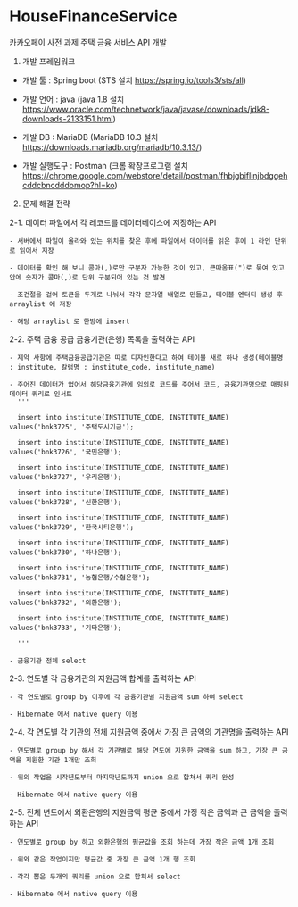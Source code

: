 # HouseFinanceService
카카오페이 사전 과제 주택 금융 서비스 API 개발

1. 개발 프레임워크 

- 개발 툴 : Spring boot (STS 설치 https://spring.io/tools3/sts/all)

- 개발 언어 : java (java 1.8 설치 https://www.oracle.com/technetwork/java/javase/downloads/jdk8-downloads-2133151.html)

- 개발 DB : MariaDB (MariaDB 10.3 설치 https://downloads.mariadb.org/mariadb/10.3.13/)

- 개발 실행도구 : Postman (크롬 확장프로그램 설치 https://chrome.google.com/webstore/detail/postman/fhbjgbiflinjbdggehcddcbncdddomop?hl=ko)

2. 문제 해결 전략

  2-1. 데이터 파일에서 각 레코드를 데이터베이스에 저장하는 API 

    - 서버에서 파일이 올라와 있는 위치를 찾은 후에 파일에서 데이터를 읽은 후에 1 라인 단위로 읽어서 저장
  
    - 데이터를 확인 해 보니 콤마(,)로만 구분자 가능한 것이 있고, 큰따옴표(")로 묶여 있고 안에 숫자가 콤마(,)로 단위 구분되어 있는 것 발견
  
    - 조건절을 걸어 토큰을 두개로 나눠서 각각 문자열 배열로 만들고, 테이블 엔터티 생성 후 arraylist 에 저장
  
    - 해당 arraylist 로 한방에 insert
    
  2-2. 주택 금융 공급 금융기관(은행) 목록을 출력하는 API

    - 제약 사항에 주택금융공급기관은 따로 디자인한다고 하여 테이블 새로 하나 생성(테이블명 : institute, 칼럼명 : institute_code, institute_name)
    
    - 주어진 데이터가 없어서 해당금융기관에 임의로 코드를 주어서 코드, 금융기관명으로 매핑된 데이터 쿼리로 인서트
      '''
      
      insert into institute(INSTITUTE_CODE, INSTITUTE_NAME) values('bnk3725', '주택도시기금');
      
      insert into institute(INSTITUTE_CODE, INSTITUTE_NAME) values('bnk3726', '국민은행');
      
      insert into institute(INSTITUTE_CODE, INSTITUTE_NAME) values('bnk3727', '우리은행');
      
      insert into institute(INSTITUTE_CODE, INSTITUTE_NAME) values('bnk3728', '신한은행');
      
      insert into institute(INSTITUTE_CODE, INSTITUTE_NAME) values('bnk3729', '한국시티은행');
      
      insert into institute(INSTITUTE_CODE, INSTITUTE_NAME) values('bnk3730', '하나은행');
      
      insert into institute(INSTITUTE_CODE, INSTITUTE_NAME) values('bnk3731', '농협은행/수협은행');
      
      insert into institute(INSTITUTE_CODE, INSTITUTE_NAME) values('bnk3732', '외환은행');
      
      insert into institute(INSTITUTE_CODE, INSTITUTE_NAME) values('bnk3733', '기타은행');
      
      '''
      
    - 금융기관 전체 select
    
  2-3. 연도별 각 금융기관의 지원금액 합계를 출력하는 API
  
    - 각 연도별로 group by 이후에 각 금융기관별 지원금액 sum 하여 select
    
    - Hibernate 에서 native query 이용
    
  2-4. 각 연도별 각 기관의 전체 지원금액 중에서 가장 큰 금액의 기관명을 출력하는 API
  
    - 연도별로 group by 해서 각 기관별로 해당 연도에 지원한 금액을 sum 하고, 가장 큰 금액을 지원한 기관 1개만 조회
    
    - 위의 작업을 시작년도부터 마지막년도까지 union 으로 합쳐서 쿼리 완성
    
    - Hibernate 에서 native query 이용
    
  2-5. 전체 년도에서 외환은행의 지원금액 평균 중에서 가장 작은 금액과 큰 금액을 출력하는 API
  
    - 연도별로 group by 하고 외환은행의 평균값을 조회 하는데 가장 작은 금액 1개 조회
    
    - 위와 같은 작업이지만 평균값 중 가장 큰 금액 1개 행 조회
    
    - 각각 뽑은 두개의 쿼리를 union 으로 합쳐서 select
    
    - Hibernate 에서 native query 이용
